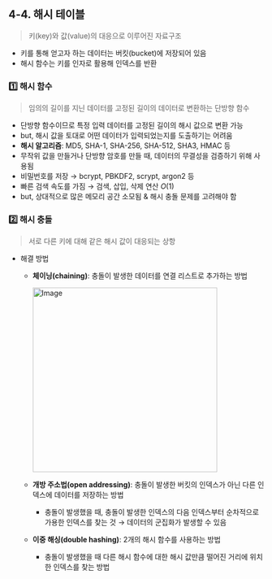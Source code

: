 ## 4-4. 해시 테이블

> 키(key)와 값(value)의 대응으로 이루어진 자료구조
> 
- 키를 통해 얻고자 하는 데이터는 버킷(bucket)에 저장되어 있음
- 해시 함수는 키를 인자로 활용해 인덱스를 반환

### 1️⃣ 해시 함수

> 임의의 길이를 지닌 데이터를 고정된 길이의 데이터로 변환하는 단방향 함수
> 
- 단방향 함수이므로 특정 입력 데이터를 고정된 길이의 해시 값으로 변환 가능
- but, 해시 값을 토대로 어떤 데이터가 입력되었는지를 도출하기는 어려움
- **해시 알고리즘**: MD5, SHA-1, SHA-256, SHA-512, SHA3, HMAC 등
- 무작위 값을 만들거나 단방향 암호를 만들 때, 데이터의 무결성을 검증하기 위해 사용됨
- 비밀번호를 저장 → bcrypt, PBKDF2, scrypt, argon2 등
- 빠른 검색 속도를 가짐 → 검색, 삽입, 삭제 연산 $O(1)$
- but, 상대적으로 많은 메모리 공간 소모됨 & 해시 충돌 문제를 고려해야 함

### 2️⃣ 해시 충돌

> 서로 다른 키에 대해 같은 해시 값이 대응되는 상항
> 
- 해결 방법
    - **체이닝(chaining)**: 충돌이 발생한 데이터를 연결 리스트로 추가하는 방법
        
        <img width="363" alt="Image" src="https://github.com/user-attachments/assets/1eac995d-fa57-40ba-b4df-91d7d2401178" />
        
    - **개방 주소법(open addressing)**: 충돌이 발생한 버킷의 인덱스가 아닌 다른 인덱스에 데이터를 저장하는 방법
        - 충돌이 발생했을 때, 충돌이 발생한 인덱스의 다음 인덱스부터 순차적으로 가용한 인덱스를 찾는 것 → 데이터의 군집화가 발생할 수 있음
    - **이중 해싱(double hashing)**: 2개의 해시 함수를 사용하는 방법
        - 충돌이 발생했을 때 다른 해시 함수에 대한 해시 값만큼 떨어진 거리에 위치한 인덱스를 찾는 방법